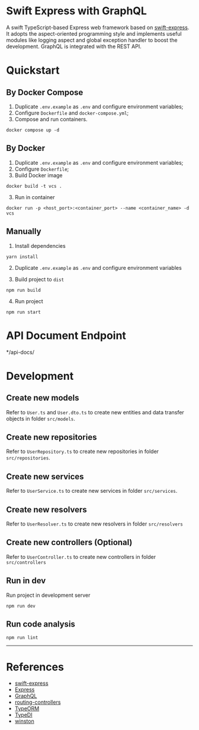 # Swift Express with GraphQL

A swift TypeScript-based Express web framework based on [swift-express](https://github.com/yepengding/swift-express).
It adopts the aspect-oriented programming style and implements useful modules like logging aspect and global exception
handler to boost the development.
GraphQL is integrated with the REST API.

# Quickstart

## By Docker Compose

1. Duplicate `.env.example` as `.env` and configure environment variables;
2. Configure `Dockerfile` and `docker-compose.yml`;
3. Compose and run containers.

```shell
docker compose up -d
```

## By Docker

1. Duplicate `.env.example` as `.env` and configure environment variables;
2. Configure `Dockerfile`;
3. Build Docker image

```shell
docker build -t vcs .
```

3. Run in container

```shell
docker run -p <host_port>:<container_port> --name <container_name> -d vcs
```

## Manually

1. Install dependencies

```shell
yarn install
```

2. Duplicate `.env.example` as `.env` and configure environment variables

3. Build project to `dist`

```shell
npm run build
```

4. Run project

```shell
npm run start
```

# API Document Endpoint

*/api-docs/

# Development

## Create new models

Refer to `User.ts` and `User.dto.ts` to create new entities and data transfer objects in folder `src/models`.

## Create new repositories

Refer to `UserRepository.ts` to create new repositories in folder `src/repositories`.

## Create new services

Refer to `UserService.ts` to create new services in folder `src/services`.

## Create new resolvers

Refer to `UserResolver.ts` to create new resolvers in folder `src/resolvers`

## Create new controllers (Optional)

Refer to `UserController.ts` to create new controllers in folder `src/controllers`

## Run in dev

Run project in development server

```shell
npm run dev
```

## Run code analysis

```shell
npm run lint
```

---

# References

- [swift-express](https://github.com/yepengding/swift-express)
- [Express](https://expressjs.com/)
- [GraphQL](https://graphql.org/)
- [routing-controllers](https://github.com/typestack/routing-controllers)
- [TypeORM](https://typeorm.io/)
- [TypeDI](https://github.com/typestack/typedi)
- [winston](https://github.com/winstonjs/winston)
